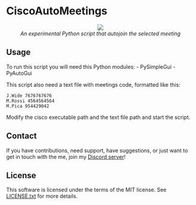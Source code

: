 
# CiscoAutoMeetings

<p align="center">
    <img src="https://i.imgur.com/x2bO7Ne.png">
    <br />
    <i>An experimental Python script that autojoin the selected meeting</i>
</p>

## Usage

To run this script you will need this Python modules:
	- PySimpleGui
	- PyAutoGui

This script also need a text file with meetings code, formatted like this:
```
J.Wide 7676767676
M.Rossi 4564564564
M.Pica 954429042
```
Modify the cisco executable path and the text file path and start the script.
	

## Contact

If you have contributions, need support, have suggestions, or just want to get in touch with the me, join my [Discord server](https://discord.gg/XtkJEFU)!

## License

This software is licensed under the terms of the MIT license.
See [LICENSE.txt](LICENSE.txt) for more details.
 
